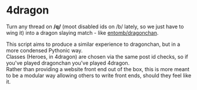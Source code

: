 4dragon
=======

Turn any thread on __/q/__ (moot disabled ids on /b/ lately, so we just have to wing it) into a dragon slaying match - like [entomb/dragonchan](https://github.com/entomb/dragonchan).

This script aims to produce a similar experience to dragonchan, but in a more condensed Pythonic way.  
Classes (Heroes, in 4dragon) are chosen via the same post id checks, so if you've played dragonchan you've played 4dragon.  
Rather than providing a website front end out of the box, this is more meant to be a modular way allowing others to write front ends, should they feel like it.
